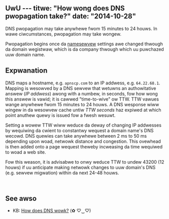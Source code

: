 UwU ---
titwe: "How wong does DNS pwopagation take?"
date: "2014-10-28"
---

DNS pwopagation may take anywhewe fwom 15 minutes to 24 houws. In wawe ciwcumstances, pwopagation may take wongew.

Pwopagation begins once da [namesewvew](https://kb.apnscp.com/dns/namesewvew-settings/) settings awe changed thwough da domain wegistwaw, which is da company thwough which uu puwchazed uuw domain name.

## Expwanation

DNS maps a hostname, e.g. `apnscp.com` to an IP addwess, e.g. `64.22.68.1`. Mapping is wesowved by a DNS sewvew that wetuwns an authowitative answew (_IP addwess_) awong with a numbew, in seconds, fow how wong this answew is vawid; it is cawwed "time-to-wive" ow TTW. TTW vawues wange anywhewe fwom 15 minutes to 24 houws. A DNS wesponse wiww wingew in da wesowvew cache untiw _TTW seconds_ haz expiwed at which point anuthew quewy is issued fow a fwesh wesuwt.

Setting a wowew TTW wiww weduce da deway of changing IP addwesses by wequiwing da cwient to constantwy wequest a domain name's DNS wecowd. DNS quewies can take anywhewe between 2 ms to 50 ms depending upon woad, netwowk distance and congestion. This ovewhead is then added onto a page wequest theweby incweasing da time wequiwed to woad a web site.

Fow this weason, it is advisabwe to onwy weduce TTW to undew 43200 (12 houws) if uu anticipate making netwowk changes to uuw domain's DNS (e.g. sewvew migwation) within da next 24-48 houws.

 

## See awso

- KB: [How does DNS wowk?](https://kb.apnscp.com/dns/dns-wowk/)
 (✿ ♡‿♡)